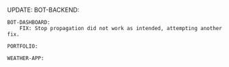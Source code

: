 UPDATE:
    BOT-BACKEND:

    BOT-DASHBOARD:
        FIX: Stop propagation did not work as intended, attempting another fix.
        
    PORTFOLIO:

    WEATHER-APP:

